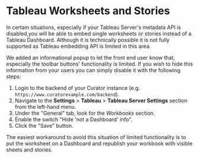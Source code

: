 # Tableau Worksheets and Stories

In certain situations, especially if your Tableau Server's metadata API is disabled,you will be able to embed
single worksheets or stories instead of a Tableau Dashboard. Although it is technically possible it is not fully
supported as Tableau embedding API is limited in this area.

We added an informational popup to let the front end user know that, especially the toolbar buttons' functionality
is limited. If you wish to hide this information from your users you can simply disable it with the following steps:

1. Login to the backend of your Curator instance (e.g. `https://www.curatorexample.com/backend`).
2. Navigate to the **Settings** > **Tableau** > **Tableau Server Settings** section from the left-hand menu.
3. Under the "General" tab, look for the *Workbooks* section.
4. Enable the switch "Hide 'not a Dashboard' info".
5. Click the "Save" button.

The easiest workaround to avoid this situation of limited functionality is to put the worksheet on a Dashboard and
republish your workbook with visible sheets and stories.
